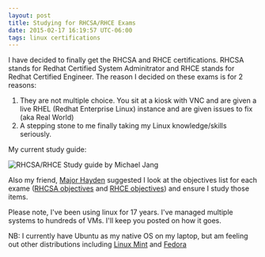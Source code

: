 ```yaml
---
layout: post
title: Studying for RHCSA/RHCE Exams
date: 2015-02-17 16:19:57 UTC-06:00
tags: linux certifications
---
```


I have decided to finally get the RHCSA and RHCE certifications.  RHCSA stands for Redhat Certified System Adminitrator and RHCE stands for Redhat Certified Engineer.  The reason I decided on these exams is for 2 reasons:

1. They are not multiple choice.  You sit at a kiosk with VNC and are given a live RHEL (Redhat Enterprise Linux) instance and are given issues to fix (aka Real World)
1. A stepping stone to me finally taking my Linux knowledge/skills seriously.

My current study guide:

![RHCSA/RHCE Study guide by Michael Jang](http://b038a8f209e36fc36fba-a9b634eed6b534d774260bd8467c190d.r61.cf1.rackcdn.com/rhcsa_rhce_exam_study_book.jpeg)

Also my friend, [Major Hayden](https://major.io) suggested I look at the objectives list for each exame ([RHCSA objectives](http://www.redhat.com/en/files/resources/en-rhtr-ex200-rhel-6-exam-objectives-12244737.pdf) and [RHCE objectives](http://www.redhat.com/en/files/resources/en-rhtr-ex300-rhel-6-exam-objectives-0000000.pdf)) and ensure I study those items.

Please note, I've been using linux for 17 years.  I've managed multiple systems to hundreds of VMs.  I'll keep you posted on how it goes.

NB: I currently have Ubuntu as my native OS on my laptop, but am feeling out other distributions including [Linux Mint](http://www.linuxmint.com/) and [Fedora](https://getfedora.org/)
